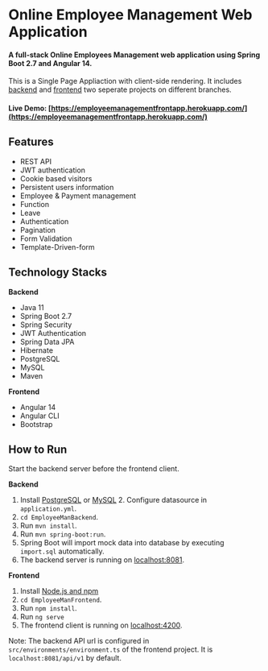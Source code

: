 # Online Employee Management Web Application

#### A full-stack Online Employees Management web application using Spring Boot 2.7 and Angular 14. 
This is a Single Page Appliaction with client-side rendering. It includes [backend]() and [frontend]() two seperate projects on different branches.

#### Live Demo: [https://employeemanagementfrontapp.herokuapp.com/](https://employeemanagementfrontapp.herokuapp.com/)


## Features
- REST API
- JWT authentication
- Cookie based visitors
- Persistent users information
- Employee & Payment management
- Function
- Leave
- Authentication
- Pagination
- Form Validation
- Template-Driven-form
## Technology Stacks
**Backend**
  - Java 11
  - Spring Boot 2.7
  - Spring Security
  - JWT Authentication
  - Spring Data JPA
  - Hibernate
  - PostgreSQL
  - MySQL
  - Maven

**Frontend**
  - Angular 14
  - Angular CLI
  - Bootstrap


## How to  Run

Start the backend server before the frontend client.  

**Backend**

  1. Install [PostgreSQL](https://www.postgresql.org/download/)  or [MySQL](https://www.mysql.com/fr/downloads/)
    2. Configure datasource in `application.yml`.
  3. `cd EmployeeManBackend`.
  4. Run `mvn install`.
  5. Run `mvn spring-boot:run`.
  6. Spring Boot will import mock data into database by executing `import.sql` automatically.
  7. The backend server is running on [localhost:8081]().

**Frontend**
  1. Install [Node.js and npm](https://www.npmjs.com/get-npm)
  2. `cd EmployeeManFrontend`.
  3. Run `npm install`.
  4. Run `ng serve`
  5. The frontend client is running on [localhost:4200]().
  
Note: The backend API url is configured in `src/environments/environment.ts` of the frontend project. It is `localhost:8081/api/v1` by default.


